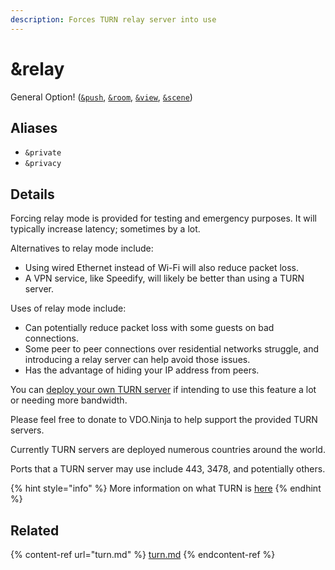 ```yaml
---
description: Forces TURN relay server into use
---
```


# \&relay

General Option! ([`&push`](../source-settings/push.md), [`&room`](room.md), [`&view`](../advanced-settings/view-parameters/view.md), [`&scene`](../advanced-settings/view-parameters/scene.md))

## Aliases

* `&private`
* `&privacy`

## Details

Forcing relay mode is provided for testing and emergency purposes. It will typically increase latency; sometimes by a lot.

Alternatives to relay mode include:

* Using wired Ethernet instead of Wi-Fi will also reduce packet loss.
* A VPN service, like Speedify, will likely be better than using a TURN server.

Uses of relay mode include:

* Can potentially reduce packet loss with some guests on bad connections.
* Some peer to peer connections over residential networks struggle, and introducing a relay server can help avoid those issues.
* Has the advantage of hiding your IP address from peers.

You can [deploy your own TURN server](https://github.com/steveseguin/obsninja/blob/master/turnserver.md) if intending to use this feature a lot or needing more bandwidth.

Please feel free to donate to VDO.Ninja to help support the provided TURN servers.

Currently TURN servers are deployed numerous countries around the world.

Ports that a TURN server may use include 443, 3478, and potentially others.

{% hint style="info" %}
More information on what TURN is [here](https://en.wikipedia.org/wiki/Traversal\_Using\_Relays\_around\_NAT)
{% endhint %}

## Related

{% content-ref url="turn.md" %}
[turn.md](turn.md)
{% endcontent-ref %}
